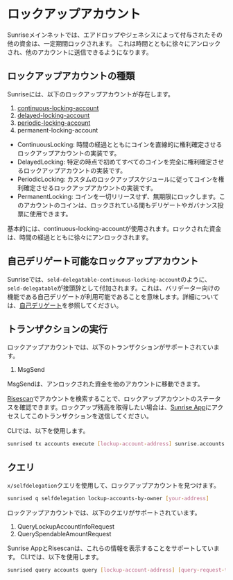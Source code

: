 # ロックアップアカウント

Sunriseメインネットでは、エアドロップやジェネシスによって付与されたその他の資金は、一定期間ロックされます。
これは時間とともに徐々にアンロックされ、他のアカウントに送信できるようになります。

## ロックアップアカウントの種類

Sunriseには、以下のロックアップアカウントが存在します。

1. [continuous-locking-account](https://docs.cosmos.network/v0.52/build/modules/auth/vesting#continuously-vesting-accounts)
2. [delayed-locking-account](https://docs.cosmos.network/v0.52/build/modules/auth/vesting#continuously-vesting-accounts)
3. [periodic-locking-account](https://docs.cosmos.network/v0.52/build/modules/auth/vesting#continuously-vesting-accounts)
4. permanent-locking-account

- ContinuousLocking: 時間の経過とともにコインを直線的に権利確定させるロックアップアカウントの実装です。
- DelayedLocking: 特定の時点で初めてすべてのコインを完全に権利確定させるロックアップアカウントの実装です。
- PeriodicLocking: カスタムのロックアップスケジュールに従ってコインを権利確定させるロックアップアカウントの実装です。
- PermanentLocking: コインを一切リリースせず、無期限にロックします。このアカウントのコインは、ロックされている間もデリゲートやガバナンス投票に使用できます。

基本的には、continuous-locking-accountが使用されます。ロックされた資金は、時間の経過とともに徐々にアンロックされます。

## 自己デリゲート可能なロックアップアカウント

Sunriseでは、`seld-delegatable-continuous-locking-account`のように、`seld-delegatable`が接頭辞として付加されます。これは、バリデーター向けの機能である自己デリゲートが利用可能であることを意味します。詳細については、[自己デリゲート](../../build/validators/self-delegation.md)を参照してください。

## トランザクションの実行

ロックアップアカウントでは、以下のトランザクションがサポートされています。

1. MsgSend
<!-- 1. MsgDelegate
2. MsgUndelegate
3. MsgWithdrawReward -->

MsgSendは、アンロックされた資金を他のアカウントに移動できます。
<!-- MsgDelegateは、ロックされた資金をデリゲートすることもできます。
MsgWithdrawRewardは、バリデーターへのデリゲーション報酬を請求できます。報酬はロックアップアカウントに追加され、ロックアップの対象となります。-->

[Risescan](https://risescan.sunriselayer.io)でアカウントを検索することで、ロックアップアカウントのステータスを確認できます。ロックアップ残高を取得したい場合は、[Sunrise App](https://app.sunriselayer.io/accounts/lockup)にアクセスしてこのトランザクションを送信してください。

CLIでは、以下を使用します。

```bash
sunrised tx accounts execute [lockup-account-address] sunrise.accounts.self_delegatable_lockup.v1.MsgSend "{\"sender\":<owner-account-address>,\"to_address\":<recipient-account-address>,\"amount\":[{\"amount\":\"4000\", \"denom\":\"urise\"}]}" [flags]
```

## クエリ

`x/selfdelegation`クエリを使用して、ロックアップアカウントを見つけます。

```bash
sunrised q selfdelegation lockup-accounts-by-owner [your-address]
```

ロックアップアカウントでは、以下のクエリがサポートされています。

1. QueryLockupAccountInfoRequest
2. QuerySpendableAmountRequest

Sunrise AppとRisescanは、これらの情報を表示することをサポートしています。
CLIでは、以下を使用します。

```bash
sunrised query accounts query [lockup-account-address] [query-request-type-url] [json-message] [flags]
```
